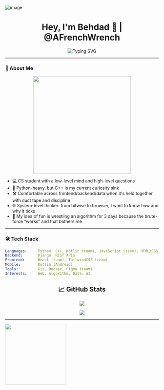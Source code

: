 ![image](https://github.com/user-attachments/assets/1c7eb309-c277-47c5-8942-8efa01682e86)<h1 align="center">Hey, I'm Behdad 👋 | @AFrenchWrench</h1>
<p align="center">
  <img src="https://readme-typing-svg.demolab.com?font=Fira+Code&size=24&duration=3000&pause=1000&color=00F7FF&center=true&vCenter=true&width=800&lines=Code+over+chaos+%F0%9F%92%BB;Python+first%2C+C%2B%2B+close+behind+%F0%9F%90%8D%E2%9E%95;Algorithms+%7C+Systems+%7C+Clean+Designs+%F0%9F%93%90" alt="Typing SVG" />
</p>

---

### 🚀 About Me

<div align="center">
  <img src="https://media1.tenor.com/m/8b2-2a17wIAAAAAd/wow-world-of-warcraft.gif" width="320" />
</div>

- 💻 CS student with a low-level mind and high-level questions  
- 🐍 Python-heavy, but C++ is my current curiosity sink  
- 🛠️ Comfortable across frontend/backend/data when it's held together with duct tape and discipline  
- 🌐 System-level thinker: from bitwise to browser, I want to know how and why it ticks  
- 🧩 My idea of fun is wrestling an algorithm for 3 days because the brute-force “works” and that bothers me

---

### 🛠️ Tech Stack

```yaml
Languages:     Python, C++, Kotlin (team), JavaScript (team), HTML/CSS
Backend:       Django, REST APIs
Frontend:      React (team), TailwindCSS (team)
Mobile:        Kotlin (Android)
Tools:         Git, Docker, Figma (team)
Interests:     Web, Algorithm, Data, AI
```

<h2 align="center">📈 GitHub Stats</h2>

<p align="center">
  <img src="https://github-readme-stats.vercel.app/api?username=AFrenchWrench&show_icons=true&theme=tokyonight&hide_border=true&icon_color=ff79c6&title_color=8be9fd&text_color=f8f8f2" />
</p>

<p align="center">
  <img src="https://github-readme-streak-stats.herokuapp.com?user=AFrenchWrench&theme=tokyonight&hide_border=true" />
</p>

---

<p align="left">
  <img src="https://media.tenor.com/kGe0A0NBA8kAAAAj/one-piece-pixel.gif" width="200" />
</p>

